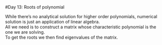 #Day 13: Roots of polynomial

While there’s no analytical solution for higher order polynomials, numerical solution is just an application of linear algebra.
<br/>
All we need is to construct a matrix whose characteristic polynomial is the one we are solving.
<br/>
To get the roots we then find eigenvalues of the matrix.